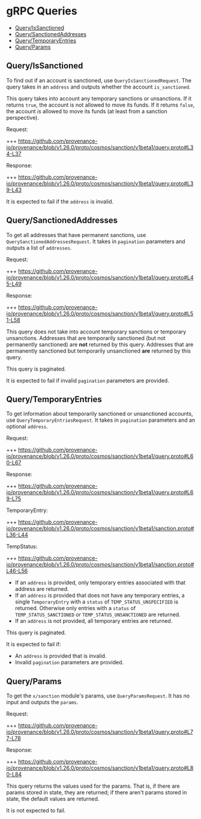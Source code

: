 # gRPC Queries

<!-- TOC -->
  - [Query/IsSanctioned](#queryissanctioned)
  - [Query/SanctionedAddresses](#querysanctionedaddresses)
  - [Query/TemporaryEntries](#querytemporaryentries)
  - [Query/Params](#queryparams)

## Query/IsSanctioned

To find out if an account is sanctioned, use `QueryIsSanctionedRequest`.
The query takes in an `address` and outputs whether the account `is_sanctioned`.

This query takes into account any temporary sanctions or unsanctions.
If it returns `true`, the account is not allowed to move its funds.
If it returns `false`, the account *is* allowed to move its funds (at least from a sanction perspective).

Request:

+++ https://github.com/provenance-io/provenance/blob/v1.26.0/proto/cosmos/sanction/v1beta1/query.proto#L34-L37

Response:

+++ https://github.com/provenance-io/provenance/blob/v1.26.0/proto/cosmos/sanction/v1beta1/query.proto#L39-L43

It is expected to fail if the `address` is invalid.

## Query/SanctionedAddresses

To get all addresses that have permanent sanctions, use `QuerySanctionedAddressesRequest`.
It takes in `pagination` parameters and outputs a list of `addresses`.

Request:

+++ https://github.com/provenance-io/provenance/blob/v1.26.0/proto/cosmos/sanction/v1beta1/query.proto#L45-L49

Response:

+++ https://github.com/provenance-io/provenance/blob/v1.26.0/proto/cosmos/sanction/v1beta1/query.proto#L51-L58

This query does not take into account temporary sanctions or temporary unsanctions. 
Addresses that are temporarily sanctioned (but not permanently sanctioned) are **not** returned by this query.
Addresses that are permanently sanctioned but temporarily unsanctioned **are** returned by this query.

This query is paginated.

It is expected to fail if invalid `pagination` parameters are provided.

## Query/TemporaryEntries

To get information about temporarily sanctioned or unsanctioned accounts, use `QueryTemporaryEntriesRequest`.
It takes in `pagination` parameters and an optional `address`.

Request:

+++ https://github.com/provenance-io/provenance/blob/v1.26.0/proto/cosmos/sanction/v1beta1/query.proto#L60-L67

Response:

+++ https://github.com/provenance-io/provenance/blob/v1.26.0/proto/cosmos/sanction/v1beta1/query.proto#L69-L75

TemporaryEntry:
<!-- link message: TemporaryEntry -->

+++ https://github.com/provenance-io/provenance/blob/v1.26.0/proto/cosmos/sanction/v1beta1/sanction.proto#L36-L44

TempStatus:
<!-- link message: TempStatus -->

+++ https://github.com/provenance-io/provenance/blob/v1.26.0/proto/cosmos/sanction/v1beta1/sanction.proto#L46-L56

- If an `address` is provided, only temporary entries associated with that address are returned.
- If an `address` is provided that does not have any temporary entries, a single `TemporaryEntry` with a `status` of `TEMP_STATUS_UNSPECIFIED` is returned.
  Otherwise only entries with a `status` of `TEMP_STATUS_SANCTIONED` or `TEMP_STATUS_UNSANCTIONED` are returned.
- If an `address` is not provided, all temporary entries are returned.

This query is paginated.

It is expected to fail if:
- An `address` is provided that is invalid.
- Invalid `pagination` parameters are provided.

## Query/Params

To get the `x/sanction` module's params, use `QueryParamsRequest`.
It has no input and outputs the `params`.

Request:

+++ https://github.com/provenance-io/provenance/blob/v1.26.0/proto/cosmos/sanction/v1beta1/query.proto#L77-L78

Response:

+++ https://github.com/provenance-io/provenance/blob/v1.26.0/proto/cosmos/sanction/v1beta1/query.proto#L80-L84

This query returns the values used for the params.
That is, if there are params stored in state, they are returned;
if there aren't params stored in state, the default values are returned.

It is not expected to fail.
